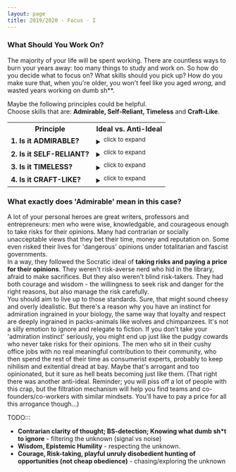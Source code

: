 ```yaml
---
layout: page
title: 2019/2020 - Focus - I
---
```


### What Should You Work On?

The majority of your life will be spent working. There are countless ways to burn your years away: too many things to study and work on. So how do you decide what to focus on? What skills should you pick up? How do you make sure that, when you're older, you won't feel like you aged *wrong*, and wasted years working on dumb sh**.

Maybe the following principles could be helpful. <br>
Choose skills that are: **Admirable, Self-Reliant, Timeless** and **Craft-Like**.



<table style="width:140%">
  <tr>
    <th>Principle</th>
    <th>Ideal vs. Anti-Ideal</th>
  </tr>
  <tr>
    <td><b>1. Is it ADMIRABLE?</b></td>
    <td> <details><summary><sup>click to expand</sup></summary>
      <b> Ideal: </b> Follow your emotions. Is it respectable and meaningful to you? Does it help you be a bit more like your heroes? Does it excite you? Then yes - go for it. 'Inspiration is perishable', so maybe put everything else aside and focus 100% on this. You are more productive when there is emotional intensity behind your work, and what you learn stays with you.
      <br>
      <b> Anti-Ideal: </b> Or is it the opposite? Are you bored? Fighting procrastination and 'working hard' like a domesticated lapdog? Maybe you tell yourself that you're being 'disciplined' and you 'work hard', but really you're just too scared to disobediently pursue your own interests. Procrastination might be your body's warning signal: you're rotting your soul and your self-respect if you keep working on this for too long. 
      <br> 
      </details>
    </td>
  </tr>
  <tr>
    <td><b>2. Is it SELF-RELIANT? </b></td>
    <td><details><summary><sup>click to expand</sup></summary>
      <b> Ideal: </b>Is it independent and self-reliant? Can you create value and wealth in entrepreneurial ventures with small teams? ('front office', close-to-the-money, revenue-generating?). Will it help you take risks in the open market? 
      <br>
      <b> Anti-Ideal: </b>Or is it a heavily dependent, specialised skill that's useless outside of large corporations? Will it make you fragile and dependent on corporate 'performance' reviews, your manager's opinion, and the whims of the geniuses working in HR departments? Is it a skill that only pays if you offer your obedience to a bigcorp?  
      <br> 
      </details>
    </td>
  </tr>
  <tr>
    <td><b>3. Is it TIMELESS?</b></td>
    <td><details><summary><sup>click to expand</sup></summary>
      <b> Ideal: </b> Can you compound your knowledge and understanding of the field over decades? Can you pick up real 'wisdom' and experience in the field? Does it have timeless principles that you can apply 20 years into the future?
      <br>
      <b> Anti-Ideal: </b>Or are you learning something that'll be useless in 10 years time? Is it just a dumb fad that you'll eventually forget?
      <br> 
      </details>
    </td>
  </tr>
  <tr>
    <td><b>4. Is it CRAFT-LIKE?</b></td>
    <td><details><summary><sup>click to expand</sup></summary>
      <b> Ideal: </b> Are there noticeable skill-gaps between the best and the mediocre? Is there elegance and simplicity in high-quality work? Can you master the craft so that you're better than the competition? Will it reward creativity, skill or contrarian thinking? 
      <br>
      <b> Anti-Ideal: </b>Or is the work mostly the same, regardless of who does it? Are you able to teach a 'Gender Studies & Post-Colonial Poetry MSc' grad how to master it in less than 12 months? (or a STEM graduate, in under 6 months?)
      <br> 
      </details>
    </td>
  </tr>
</table>


### What exactly does 'Admirable' mean in this case? 
A lot of your personal heroes are great writers, professors and entrepreneurs: men who were wise, knowledgable, and courageous enough to take risks for their opinions. Many had contrarian or socially unacceptable views that they bet their time, money and reputation on. Some even risked their lives for 'dangerous' opinions under totalitarian and fascist governments. 
<br>
In a way, they followed the Socratic ideal of <b>taking risks and paying a price for their opinions</b>. They weren't risk-averse nerd who hid in the library, afraid to make sacrifices. But they also weren't blind risk-takers. They had both courage and wisdom - the willingness to seek risk and danger for the right reasons, but also manage the risk carefully. 
<br>
You should aim to live up to those standards. Sure, that might sound cheesy and overly idealistic. But there's a reason why you have an instinct for admiration ingrained in your biology, the same way that loyalty and respect are deeply ingrained in packs-animals like wolves and chimpanzees. It's not a silly emotion to ignore and relegate to fiction. If you don't take your 'admiration instinct' seriously, you might end up just like the pudgy cowards who never take risks for their opinions. The men who sit in their cushy office jobs with no real meaningful contribution to their community, who then spend the rest of their time as consumerist experts, probably to keep nihilism and exitential dread at bay. Maybe that's arrogant and too opinionated, but it sure as hell beats becoming just like them. (That right there was another anti-ideal. Reminder; you will piss off a lot of people with this crap, but the filtration mechanism will help you find teams and co-founders/co-workers with similar mindsets. You'll have to pay a price for all this arrogance though...)
<br>

TODO:::

* **Contrarian clarity of thought; BS-detection; Knowing what dumb sh\*t to ignore** - filtering the unknown (signal vs noise)
* **Wisdom, Epistemic Humility** - respecting the unknown.
* **Courage, Risk-taking, playful unruly disobedient hunting of opportunities (not cheap obedience)** -  chasing/exploring the unknown



